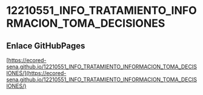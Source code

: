 # **12210551_INFO_TRATAMIENTO_INFORMACION_TOMA_DECISIONES**

## **Enlace GitHubPages**

[https://ecored-sena.github.io/12210551_INFO_TRATAMIENTO_INFORMACION_TOMA_DECISIONES/](https://ecored-sena.github.io/12210551_INFO_TRATAMIENTO_INFORMACION_TOMA_DECISIONES/)

#
